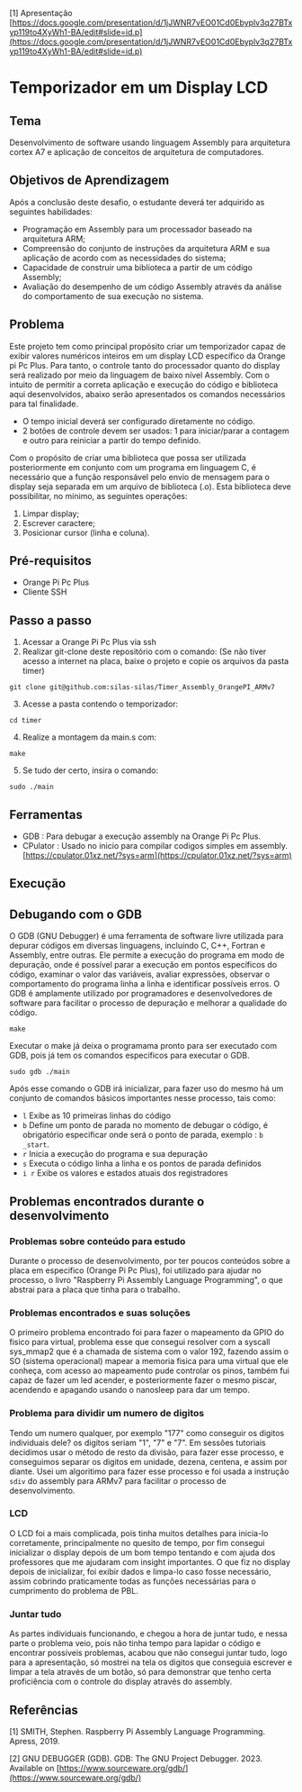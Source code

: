[1] Apresentação [https://docs.google.com/presentation/d/1jJWNR7vEO01Cd0Ebyplv3q27BTxyp119to4XyWh1-BA/edit#slide=id.p](https://docs.google.com/presentation/d/1jJWNR7vEO01Cd0Ebyplv3q27BTxyp119to4XyWh1-BA/edit#slide=id.p)

# Temporizador em um Display LCD
## Tema

Desenvolvimento de software usando linguagem Assembly para arquitetura cortex A7 e aplicação de conceitos de arquitetura de computadores.

## Objetivos de Aprendizagem

Após a conclusão deste desafio, o estudante deverá ter adquirido as seguintes habilidades:

- Programação em Assembly para um processador baseado na arquitetura ARM;
- Compreensão do conjunto de instruções da arquitetura ARM e sua aplicação de acordo com as necessidades do sistema;
- Capacidade de construir uma biblioteca a partir de um código Assembly;
- Avaliação do desempenho de um código Assembly através da análise do comportamento de sua execução no sistema.

## Problema

Este projeto tem como principal propósito criar um temporizador capaz de exibir valores numéricos inteiros em um display LCD específico da Orange pi Pc Plus. Para tanto, o controle tanto do processador quanto do display será realizado por meio da linguagem de baixo nível Assembly. Com o intuito de permitir a correta aplicação e execução do código e biblioteca aqui desenvolvidos, abaixo serão apresentados os comandos necessários para tal finalidade.

- O tempo inicial deverá ser configurado diretamente no código.
- 2 botões de controle devem ser usados: 1 para iniciar/parar a contagem e outro para reiniciar a partir do tempo definido.

Com o propósito de criar uma biblioteca que possa ser utilizada posteriormente em conjunto com um programa em linguagem C, é necessário que a função responsável pelo envio de mensagem para o display seja separada em um arquivo de biblioteca (.o). Esta biblioteca deve possibilitar, no mínimo, as seguintes operações:

1. Limpar display;
2. Escrever caractere;
3. Posicionar cursor (linha e coluna).


## Pré-requisitos

- Orange Pi Pc Plus
- Cliente SSH

## Passo a passo

1. Acessar a Orange Pi Pc Plus via ssh
2. Realizar git-clone deste repositório com o comando: (Se não tiver acesso a internet na placa, baixe o projeto e copie os arquivos da pasta timer)

```
git clone git@github.com:silas-silas/Timer_Assembly_OrangePI_ARMv7
```

3. Acesse a pasta contendo o temporizador:

```
cd timer
```

4. Realize a montagem da main.s com:

```
make
```

5. Se tudo der certo, insira o comando:

```
sudo ./main
```

## Ferramentas
- GDB : Para debugar a execução assembly na Orange Pi Pc Plus.
- CPulator : Usado no inicio para compilar codigos simples em assembly. [https://cpulator.01xz.net/?sys=arm](https://cpulator.01xz.net/?sys=arm)

## Execução


## Debugando com o GDB

O GDB (GNU Debugger) é uma ferramenta de software livre utilizada para depurar códigos em diversas linguagens, incluindo C, C++, Fortran e Assembly, entre outras. Ele permite a execução do programa em modo de depuração, onde é possível parar a execução em pontos específicos do código, examinar o valor das variáveis, avaliar expressões, observar o comportamento do programa linha a linha e identificar possíveis erros. O GDB é amplamente utilizado por programadores e desenvolvedores de software para facilitar o processo de depuração e melhorar a qualidade do código.

```
make
```

Executar o make já deixa o programama pronto para ser executado com GDB, pois já tem os comandos especificos para executar o GDB.

```
sudo gdb ./main
```

Após esse comando o GDB irá inicializar, para fazer uso do mesmo há um conjunto de comandos básicos importantes nesse processo, tais como:

- `l` Exibe as 10 primeiras linhas do código
- `b` Define um ponto de parada no momento de debugar o código, é obrigatório especificar onde será o ponto de parada, exemplo : `b _start`.
- `r` Inicia a execução do programa e sua depuração
- `s` Executa o código linha a linha e os pontos de parada definidos
- `i r` Exibe os valores e estados atuais dos registradores


## Problemas encontrados durante o desenvolvimento

### Problemas sobre conteúdo para estudo
Durante o processo de desenvolvimento, por ter poucos conteúdos sobre a placa em especifico (Orange Pi Pc Plus), foi utilizado para ajudar no processo, o livro "Raspberry Pi Assembly Language Programming", o que abstrai para a placa que tinha para o trabalho.

### Problemas encontrados e suas soluções
O primeiro problema encontrado foi para fazer o mapeamento da GPIO do fisico para virtual, problema esse que consegui resolver com a syscall sys_mmap2 que é a chamada de sistema com o valor 192, fazendo assim o SO (sistema operacional) mapear a memoria fisica para uma virtual que ele conheça, com acesso ao mapeamento pude controlar os pinos, também fui capaz de fazer um led acender, e posteriormente fazer o mesmo piscar, acendendo e apagando usando o nanosleep para dar um tempo.


### Problema para dividir um numero de digitos
Tendo um numero qualquer, por exemplo "177" como conseguir os digitos individuais dele? os digitos seriam "1", "7" e "7". Em sessões tutoriais decidimos usar o método de resto da divisão, para fazer esse processo, e conseguimos separar os digitos em unidade, dezena, centena, e assim por diante. Usei um algoritimo para fazer esse processo e foi usada a instrução `sdiv` do assembly para ARMv7 para facilitar o processo de desenvolvimento.


### LCD
O LCD foi a mais complicada, pois tinha muitos detalhes para inicia-lo corretamente, principalmente no quesito de tempo, por fim consegui inicializar o display depois de um bom tempo tentando e com ajuda dos professores que me ajudaram com insight importantes. O que fiz no display depois de inicializar, foi exibir dados e limpa-lo caso fosse necessário, assim cobrindo praticamente todas as funções necessárias para o cumprimento do problema de PBL.

### Juntar tudo
As partes individuais funcionando, e chegou a hora de juntar tudo, e nessa parte o problema veio, pois não tinha tempo para lapidar o código e encontrar possíveis problemas, acabou que não consegui juntar tudo, logo para a apresentação, só mostrei na tela os digitos que conseguia escrever e limpar a tela através de um botão, só para demonstrar que tenho certa proficiência com o controle do display através do assembly.




## Referências

[1] SMITH, Stephen. Raspberry Pi Assembly Language Programming. Apress, 2019.

[2] GNU DEBUGGER (GDB). GDB: The GNU Project Debugger. 2023. Available on [https://www.sourceware.org/gdb/](https://www.sourceware.org/gdb/)